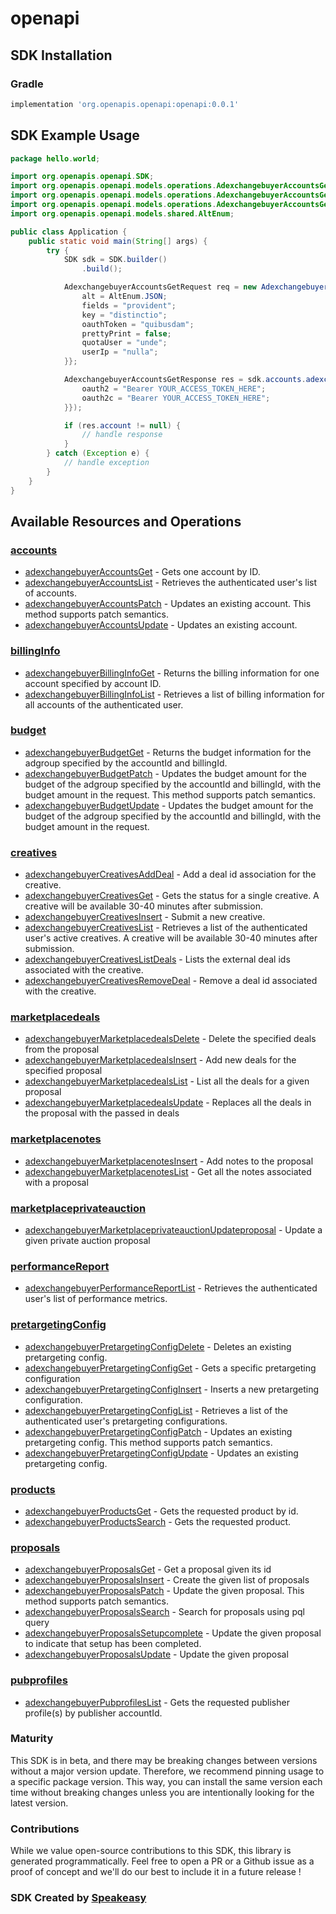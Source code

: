 # openapi

<!-- Start SDK Installation -->
## SDK Installation

### Gradle

```groovy
implementation 'org.openapis.openapi:openapi:0.0.1'
```
<!-- End SDK Installation -->

## SDK Example Usage
<!-- Start SDK Example Usage -->
```java
package hello.world;

import org.openapis.openapi.SDK;
import org.openapis.openapi.models.operations.AdexchangebuyerAccountsGetRequest;
import org.openapis.openapi.models.operations.AdexchangebuyerAccountsGetResponse;
import org.openapis.openapi.models.operations.AdexchangebuyerAccountsGetSecurity;
import org.openapis.openapi.models.shared.AltEnum;

public class Application {
    public static void main(String[] args) {
        try {
            SDK sdk = SDK.builder()
                .build();

            AdexchangebuyerAccountsGetRequest req = new AdexchangebuyerAccountsGetRequest(548814L) {{
                alt = AltEnum.JSON;
                fields = "provident";
                key = "distinctio";
                oauthToken = "quibusdam";
                prettyPrint = false;
                quotaUser = "unde";
                userIp = "nulla";
            }};            

            AdexchangebuyerAccountsGetResponse res = sdk.accounts.adexchangebuyerAccountsGet(req, new AdexchangebuyerAccountsGetSecurity("corrupti", "illum") {{
                oauth2 = "Bearer YOUR_ACCESS_TOKEN_HERE";
                oauth2c = "Bearer YOUR_ACCESS_TOKEN_HERE";
            }});

            if (res.account != null) {
                // handle response
            }
        } catch (Exception e) {
            // handle exception
        }
    }
}
```
<!-- End SDK Example Usage -->

<!-- Start SDK Available Operations -->
## Available Resources and Operations


### [accounts](docs/accounts/README.md)

* [adexchangebuyerAccountsGet](docs/accounts/README.md#adexchangebuyeraccountsget) - Gets one account by ID.
* [adexchangebuyerAccountsList](docs/accounts/README.md#adexchangebuyeraccountslist) - Retrieves the authenticated user's list of accounts.
* [adexchangebuyerAccountsPatch](docs/accounts/README.md#adexchangebuyeraccountspatch) - Updates an existing account. This method supports patch semantics.
* [adexchangebuyerAccountsUpdate](docs/accounts/README.md#adexchangebuyeraccountsupdate) - Updates an existing account.

### [billingInfo](docs/billinginfo/README.md)

* [adexchangebuyerBillingInfoGet](docs/billinginfo/README.md#adexchangebuyerbillinginfoget) - Returns the billing information for one account specified by account ID.
* [adexchangebuyerBillingInfoList](docs/billinginfo/README.md#adexchangebuyerbillinginfolist) - Retrieves a list of billing information for all accounts of the authenticated user.

### [budget](docs/budget/README.md)

* [adexchangebuyerBudgetGet](docs/budget/README.md#adexchangebuyerbudgetget) - Returns the budget information for the adgroup specified by the accountId and billingId.
* [adexchangebuyerBudgetPatch](docs/budget/README.md#adexchangebuyerbudgetpatch) - Updates the budget amount for the budget of the adgroup specified by the accountId and billingId, with the budget amount in the request. This method supports patch semantics.
* [adexchangebuyerBudgetUpdate](docs/budget/README.md#adexchangebuyerbudgetupdate) - Updates the budget amount for the budget of the adgroup specified by the accountId and billingId, with the budget amount in the request.

### [creatives](docs/creatives/README.md)

* [adexchangebuyerCreativesAddDeal](docs/creatives/README.md#adexchangebuyercreativesadddeal) - Add a deal id association for the creative.
* [adexchangebuyerCreativesGet](docs/creatives/README.md#adexchangebuyercreativesget) - Gets the status for a single creative. A creative will be available 30-40 minutes after submission.
* [adexchangebuyerCreativesInsert](docs/creatives/README.md#adexchangebuyercreativesinsert) - Submit a new creative.
* [adexchangebuyerCreativesList](docs/creatives/README.md#adexchangebuyercreativeslist) - Retrieves a list of the authenticated user's active creatives. A creative will be available 30-40 minutes after submission.
* [adexchangebuyerCreativesListDeals](docs/creatives/README.md#adexchangebuyercreativeslistdeals) - Lists the external deal ids associated with the creative.
* [adexchangebuyerCreativesRemoveDeal](docs/creatives/README.md#adexchangebuyercreativesremovedeal) - Remove a deal id associated with the creative.

### [marketplacedeals](docs/marketplacedeals/README.md)

* [adexchangebuyerMarketplacedealsDelete](docs/marketplacedeals/README.md#adexchangebuyermarketplacedealsdelete) - Delete the specified deals from the proposal
* [adexchangebuyerMarketplacedealsInsert](docs/marketplacedeals/README.md#adexchangebuyermarketplacedealsinsert) - Add new deals for the specified proposal
* [adexchangebuyerMarketplacedealsList](docs/marketplacedeals/README.md#adexchangebuyermarketplacedealslist) - List all the deals for a given proposal
* [adexchangebuyerMarketplacedealsUpdate](docs/marketplacedeals/README.md#adexchangebuyermarketplacedealsupdate) - Replaces all the deals in the proposal with the passed in deals

### [marketplacenotes](docs/marketplacenotes/README.md)

* [adexchangebuyerMarketplacenotesInsert](docs/marketplacenotes/README.md#adexchangebuyermarketplacenotesinsert) - Add notes to the proposal
* [adexchangebuyerMarketplacenotesList](docs/marketplacenotes/README.md#adexchangebuyermarketplacenoteslist) - Get all the notes associated with a proposal

### [marketplaceprivateauction](docs/marketplaceprivateauction/README.md)

* [adexchangebuyerMarketplaceprivateauctionUpdateproposal](docs/marketplaceprivateauction/README.md#adexchangebuyermarketplaceprivateauctionupdateproposal) - Update a given private auction proposal

### [performanceReport](docs/performancereport/README.md)

* [adexchangebuyerPerformanceReportList](docs/performancereport/README.md#adexchangebuyerperformancereportlist) - Retrieves the authenticated user's list of performance metrics.

### [pretargetingConfig](docs/pretargetingconfig/README.md)

* [adexchangebuyerPretargetingConfigDelete](docs/pretargetingconfig/README.md#adexchangebuyerpretargetingconfigdelete) - Deletes an existing pretargeting config.
* [adexchangebuyerPretargetingConfigGet](docs/pretargetingconfig/README.md#adexchangebuyerpretargetingconfigget) - Gets a specific pretargeting configuration
* [adexchangebuyerPretargetingConfigInsert](docs/pretargetingconfig/README.md#adexchangebuyerpretargetingconfiginsert) - Inserts a new pretargeting configuration.
* [adexchangebuyerPretargetingConfigList](docs/pretargetingconfig/README.md#adexchangebuyerpretargetingconfiglist) - Retrieves a list of the authenticated user's pretargeting configurations.
* [adexchangebuyerPretargetingConfigPatch](docs/pretargetingconfig/README.md#adexchangebuyerpretargetingconfigpatch) - Updates an existing pretargeting config. This method supports patch semantics.
* [adexchangebuyerPretargetingConfigUpdate](docs/pretargetingconfig/README.md#adexchangebuyerpretargetingconfigupdate) - Updates an existing pretargeting config.

### [products](docs/products/README.md)

* [adexchangebuyerProductsGet](docs/products/README.md#adexchangebuyerproductsget) - Gets the requested product by id.
* [adexchangebuyerProductsSearch](docs/products/README.md#adexchangebuyerproductssearch) - Gets the requested product.

### [proposals](docs/proposals/README.md)

* [adexchangebuyerProposalsGet](docs/proposals/README.md#adexchangebuyerproposalsget) - Get a proposal given its id
* [adexchangebuyerProposalsInsert](docs/proposals/README.md#adexchangebuyerproposalsinsert) - Create the given list of proposals
* [adexchangebuyerProposalsPatch](docs/proposals/README.md#adexchangebuyerproposalspatch) - Update the given proposal. This method supports patch semantics.
* [adexchangebuyerProposalsSearch](docs/proposals/README.md#adexchangebuyerproposalssearch) - Search for proposals using pql query
* [adexchangebuyerProposalsSetupcomplete](docs/proposals/README.md#adexchangebuyerproposalssetupcomplete) - Update the given proposal to indicate that setup has been completed.
* [adexchangebuyerProposalsUpdate](docs/proposals/README.md#adexchangebuyerproposalsupdate) - Update the given proposal

### [pubprofiles](docs/pubprofiles/README.md)

* [adexchangebuyerPubprofilesList](docs/pubprofiles/README.md#adexchangebuyerpubprofileslist) - Gets the requested publisher profile(s) by publisher accountId.
<!-- End SDK Available Operations -->

### Maturity

This SDK is in beta, and there may be breaking changes between versions without a major version update. Therefore, we recommend pinning usage 
to a specific package version. This way, you can install the same version each time without breaking changes unless you are intentionally 
looking for the latest version.

### Contributions

While we value open-source contributions to this SDK, this library is generated programmatically. 
Feel free to open a PR or a Github issue as a proof of concept and we'll do our best to include it in a future release !

### SDK Created by [Speakeasy](https://docs.speakeasyapi.dev/docs/using-speakeasy/client-sdks)
